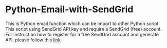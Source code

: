 # Python-Email-with-SendGrid
This is Python email function which can be import to other Python script. This script using SendGrid API key and require a SendGrid (free) account. <br>
For instruction how to register for a free SendGrid account and generate API, please follow this [link](https://signup.sendgrid.com/)
